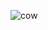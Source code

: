 ![cow](https://upload.wikimedia.org/wikipedia/commons/thumb/0/0c/Cow_female_black_white.jpg/1200px-Cow_female_black_white.jpg)
